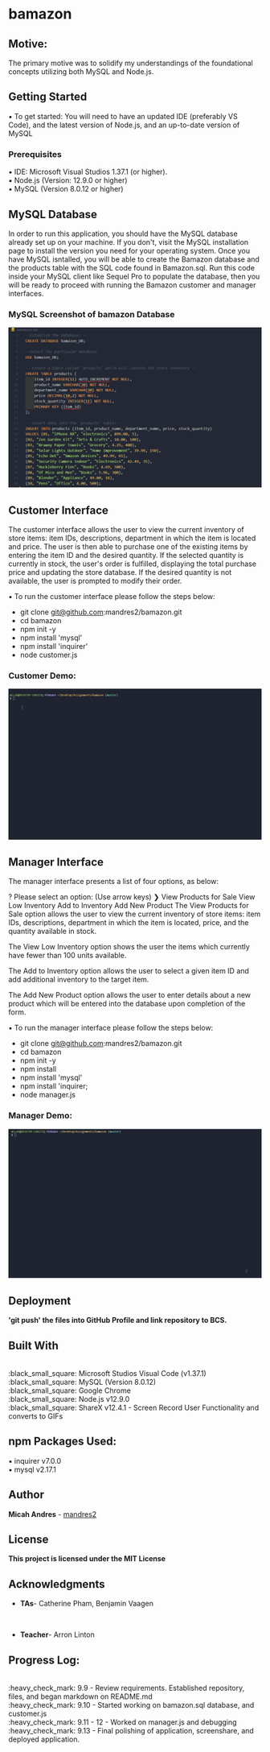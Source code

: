 # bamazon

## Motive:
The primary motive was to solidify my understandings of the foundational concepts utilizing both MySQL and Node.js.

## Getting Started

:black_small_square: To get started: You will need to have an updated IDE (preferably VS Code), and the latest version of Node.js, and an up-to-date version of MySQL

### Prerequisites

:black_small_square: IDE: Microsoft Visual Studios 1.37.1 (or higher).
<br>
:black_small_square: Node.js (Version: 12.9.0 or higher)
<br>
:black_small_square: MySQL (Version 8.0.12 or higher)

## MySQL Database
In order to run this application, you should have the MySQL database already set up on your machine. If you don't, visit the MySQL installation page to install the version you need for your operating system. Once you have MySQL isntalled, you will be able to create the Bamazon database and the products table with the SQL code found in Bamazon.sql. Run this code inside your MySQL client like Sequel Pro to populate the database, then you will be ready to proceed with running the Bamazon customer and manager interfaces.

### MySQL Screenshot of bamazon Database
![alt text](https://github.com/mandres2/bamazon/blob/master/images/GIFS_PNGs/bamazon.sql.png)

## Customer Interface
The customer interface allows the user to view the current inventory of store items: item IDs, descriptions, department in which the item is located and price. The user is then able to purchase one of the existing items by entering the item ID and the desired quantity. If the selected quantity is currently in stock, the user's order is fulfilled, displaying the total purchase price and updating the store database. If the desired quantity is not available, the user is prompted to modify their order.

:black_small_square: To run the customer interface please follow the steps below:

* git clone git@github.com:mandres2/bamazon.git
* cd bamazon
* npm init -y
* npm install 'mysql'
* npm install 'inquirer'
* node customer.js

### Customer Demo:
![alt text](https://github.com/mandres2/bamazon/blob/master/images/GIFS_PNGs/customer_sample.gif)

## Manager Interface
The manager interface presents a list of four options, as below:

? Please select an option: (Use arrow keys)
❯ View Products for Sale
  View Low Inventory
  Add to Inventory
  Add New Product
The View Products for Sale option allows the user to view the current inventory of store items: item IDs, descriptions, department in which the item is located, price, and the quantity available in stock.

The View Low Inventory option shows the user the items which currently have fewer than 100 units available.

The Add to Inventory option allows the user to select a given item ID and add additional inventory to the target item.

The Add New Product option allows the user to enter details about a new product which will be entered into the database upon completion of the form.

:black_small_square: To run the manager interface please follow the steps below:

* git clone git@github.com:mandres2/bamazon.git
* cd bamazon
* npm init -y
* npm install
* npm install 'mysql'
* npm install 'inquirer;
* node manager.js

### Manager Demo:
![alt text](https://github.com/mandres2/bamazon/blob/master/images/GIFS_PNGs/manager.gif)


## Deployment

<b>'git push' the files into GitHub Profile and link repository to BCS.</b>

## Built With

<br>
:black_small_square: Microsoft Studios Visual Code (v1.37.1)
<br>
:black_small_square: MySQL (Version 8.0.12)
<br>
:black_small_square: Google Chrome
<br>
:black_small_square: Node.js v12.9.0
<br>
:black_small_square: ShareX v12.4.1 - Screen Record User Functionality and converts to GIFs
<br>

## npm Packages Used:
:black_small_square: inquirer v7.0.0
<br>
:black_small_square: mysql v2.17.1

## Author

**Micah Andres** - [mandres2](https://github.com/mandres2)

## License

<b>This project is licensed under the MIT License</b>

## Acknowledgments
* <b>TAs</b>- Catherine Pham, Benjamin Vaagen
<br>

* <b>Teacher</b>- Arron Linton

## Progress Log:
<br>
:heavy_check_mark: 9.9 - Review requirements. Established repository, files, and began markdown on README.md
<br>
:heavy_check_mark: 9.10 - Started working on bamazon.sql database, and customer.js
<br>
:heavy_check_mark: 9.11 - 12 - Worked on manager.js and debugging
<br>
:heavy_check_mark: 9.13 - Final polishing of application, screenshare, and deployed application.



